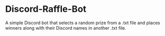 # Discord-Raffle-Bot

A simple Discord bot that selects a random prize from a .txt file and 
places winners along with their Discord names in another .txt file.
